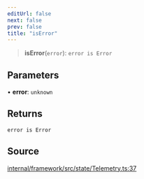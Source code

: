 ```yaml
---
editUrl: false
next: false
prev: false
title: "isError"
---
```


> **isError**(`error`): `error is Error`

## Parameters

• **error**: `unknown`

## Returns

`error is Error`

## Source

[internal/framework/src/state/Telemetry.ts:37](https://github.com/nodenogg-in/alpha-p2p/blob/e7369be/internal/framework/src/state/Telemetry.ts#L37)
